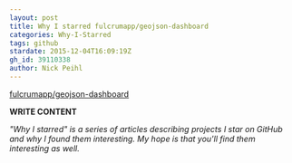 ```yaml
---
layout: post
title: Why I starred fulcrumapp/geojson-dashboard
categories: Why-I-Starred
tags: github
stardate: 2015-12-04T16:09:19Z
gh_id: 39110338
author: Nick Peihl
---
```


[fulcrumapp/geojson-dashboard](star.repo.html_url)

**WRITE CONTENT**

*"Why I starred" is a series of articles describing projects I star on GitHub and why I found them interesting. My hope is that you'll find them interesting as well.*

